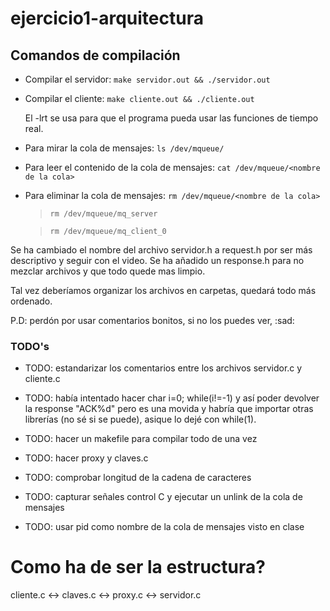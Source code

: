 # ejercicio1-arquitectura

## Comandos de compilación

- Compilar el servidor: `make servidor.out && ./servidor.out`
- Compilar el cliente: `make cliente.out && ./cliente.out`

  El -lrt se usa para que el programa pueda usar las funciones de tiempo real.
- Para mirar la cola de mensajes: `ls /dev/mqueue/`
- Para leer el contenido de la cola de mensajes: `cat /dev/mqueue/<nombre de la cola>`

- Para eliminar la cola de mensajes: `rm /dev/mqueue/<nombre de la cola>`
  > `rm /dev/mqueue/mq_server`

  > `rm /dev/mqueue/mq_client_0`

Se ha cambiado el nombre del archivo servidor.h a request.h por ser más descriptivo y seguir con el video.
Se ha añadido un response.h para no mezclar archivos y que todo quede mas limpio.

Tal vez deberíamos organizar los archivos en carpetas, quedará todo más ordenado.

P.D: perdón por usar comentarios bonitos, si no los puedes ver, :sad:

### TODO's

- TODO: estandarizar los comentarios entre los archivos servidor.c y cliente.c
- TODO: había intentado hacer char i=0; while(i!=-1) y así poder devolver la response  "ACK%d" pero es una movida y habría que importar otras librerías (no sé si se puede), asique lo dejé con while(1).

- TODO: hacer un makefile para compilar todo de una vez
- TODO: hacer proxy y claves.c
- TODO: comprobar longitud de la cadena de caracteres
- TODO: capturar señales control C y ejecutar un unlink de la cola de mensajes
- TODO: usar pid como nombre de la cola de mensajes visto en clase

# Como ha de ser la estructura?

cliente.c <-> claves.c <-> proxy.c <-> servidor.c
